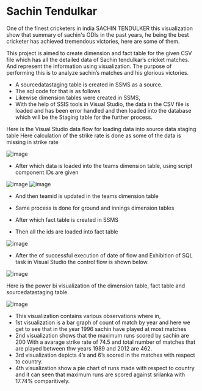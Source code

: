 # Sachin Tendulkar 
One of the finest cricketers in india SACHIN TENDULKER 
this visualization show that summary of sachin's ODIs in the past years, he being the best cricketer has achieved tremendous victories, here are some of them.

This project is aimed to create dimension and fact table for the given CSV file which has all the detailed data of Sachin tendulkar’s cricket matches. And represent the information using visualization. The purpose of performing this is to analyze sachin’s matches and his glorious victories.

- A sourcedatastaging table is created in SSMS as a source.
- The sql code for that is as follows
- Likewise dimension tables were created in SSMS,
- With the help of SSIS tools in Visual Studio, the data in the CSV file is loaded  and has been error handled and then loaded into the  database which will be the Staging table for the further process.

Here is the Visual Studio data flow for loading data into source data staging table
Here  calculation of the strike rate is done as some of the data is missing  in strike rate

![image](https://github.com/likhz/sachin-tendulkar-odi/assets/98212542/613887c8-be8e-45d9-842f-22864429bb44)

- After which data is loaded into the teams dimension table, using script component IDs are given

![image](https://github.com/likhz/sachin-tendulkar-odi/assets/98212542/f8a08ba8-1e3f-4736-8c55-99d8213e6ea2)
![image](https://github.com/likhz/sachin-tendulkar-odi/assets/98212542/e875994f-fa25-4ba5-a7d0-d3d6a163ced4)

- And then  teamid is updated in the teams dimension table
- Same process is done for ground and innings dimension tables 
- After which fact table is created  in SSMS
  
- Then all the ids are loaded into fact table

![image](https://github.com/likhz/sachin-tendulkar-odi/assets/98212542/91c83c5c-cbc1-4b28-9da3-0259685e7871)

- After the of successful execution of date of flow and Exhibition of SQL task in Visual Studio the control flow is shown below.
  
![image](https://github.com/likhz/sachin-tendulkar-odi/assets/98212542/5f6d7b62-e321-4079-b990-c4748964078d)

Here is the power bi visualization of the dimension table, fact table and sourcedatastaging table.

![image](https://github.com/likhz/sachin-tendulkar-odi/assets/98212542/4edc8473-d02c-42c2-a1f8-a366b2e13bbb)

- This visualization contains various observations where in,
- 1st visualization is a bar graph of count of match by year and here we get to see that in the year 1996 sachin have played at most matches
- 2nd visualization shows that the maximum runs scored by sachin are 200 With a avarage strike rate of 74.5 and total number of matches that are played between thw years 1989 and 2012 are 462.
- 3rd visualization depicts 4’s and 6’s scored in the matches with respect to country.
- 4th visualization show a pie chart of runs made with respect to country and it can seen that maximum runs are scored against srilanka with 17.74% comparitively.













